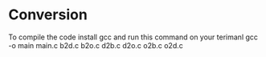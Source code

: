 # Conversion
To compile the code install gcc and run this command on your terimanl
gcc -o main main.c b2d.c b2o.c d2b.c d2o.c o2b.c o2d.c
